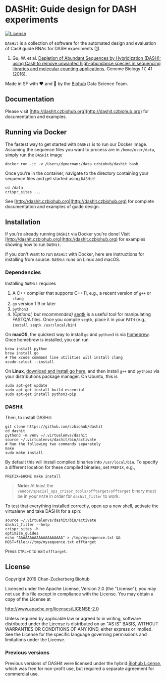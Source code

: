 # DASHit: Guide design for DASH experiments
[![License](https://img.shields.io/badge/License-Apache%202.0-blue.svg)](https://opensource.org/licenses/Apache-2.0)

`DASHit` is a collection of software for the automated design and evaluation of Cas9 guide RNAs for DASH experiments ([1](#dash)).

1. <a name="dash"></a> Gu, W. et al. [Depletion of Abundant Sequences by Hybridization (DASH): using Cas9 to remove unwanted high-abundance species in sequencing libraries and molecular counting applications.](https://genomebiology.biomedcentral.com/articles/10.1186/s13059-016-0904-5) Genome Biology 17, 41 (2016).

Made in SF with :hearts: and :microscope: by the [Biohub](https://www.czbiohub.org) Data Science Team.

## Documentation
Please visit [http://dashit.czbiohub.org](http://dashit.czbiohub.org) for documentation and examples.

## Running via Docker
The fastest way to get started with `DASHit` is to run our Docker image. Assuming the sequence files you want to process are in `/home/user/data`, simply run the `DASHit` image

```shell
docker run -it -v /Users/dynerman:/data czbiohub/dashit bash
```

Once you're in the container, navigate to the directory containing your sequence files and get started using `DASHit`!

```shell
cd /data
crispr_sites ...
```

See [http://dashit.czbiohub.org](http://dashit.czbiohub.org) for complete documentation and examples of guide design.

## Installation
If you're already running `DASHit` via Docker you're done! Visit [http://dashit.czbiohub.org](http://dashit.czbiohub.org) for examples showing how to run `DASHit`.

If you don't want to run `DASHit` with Docker, here are instructions for installing from source. `DASHit` runs on Linux and macOS. 

### Dependencies
Installing `DASHit` requires

1. A C++ compiler that supports C++11, e.g., a recent version of `g++` or `clang`
2. `go` version 1.9 or later
3. `python3`
4. *(Optional, but recommended)* [seqtk](https://github.com/lh3/seqtk) is a useful tool for manipulating FASTQ/A files. Once you compile `seqtk`, place it in your `PATH` (e.g., `install seqtk /usr/local/bin`)

On **macOS**, the quickest way to install `go` and `python3` is via [homebrew](https://brew.sh/). Once homebrew is installed, you can run

```shell
brew install python
brew install go
# The xcode command line utilities will install clang
xcode-select --install
```

On **Linux**, [download and install go here](https://golang.org/dl/), and then install `g++` and `python3` via your distributions package manager. On Ubuntu, this is

```shell
sudo apt-get update
sudo apt-get install build-essential
sudo apt-get install python3-pip
```
	

### DASHit
Then, to install DASHit:

```shell
git clone https://github.com/czbiohub/dashit
cd dashit
python3 -m venv ~/.virtualenvs/dashit
source ~/.virtualenvs/dashit/bin/activate
# Run the following two commands separately
make
sudo make install 
```

By default this will install compiled binaries into
`/usr/local/bin`. To specify a different location for these compiled
binaries, set `PREFIX`, e.g.,

```shell
PREFIX=$HOME make install
```

> **Note:** At least the `vendor/special_ops_crispr_tools/offtarget/offtarget` binary must be in your `PATH` in order for `dashit_filter` to work.

To test that everything installed correctly, open up a new shell, activate the virtualenv and take DASHit for a spin:

```shell
source ~/.virtualenvs/dashit/bin/activate
dashit_filter --help
crispr_sites -h
optimize_guides
echo "AAAAAAAAAAAAAAAAAAAA" > /tmp/mysequence.txt && HOST=file:///tmp/mysequence.txt offtarget
```

Press `CTRL+C` to exit `offtarget`.

## License
Copyright 2019 Chan-Zuckerberg Biohub

Licensed under the Apache License, Version 2.0 (the "License");
you may not use this file except in compliance with the License.
You may obtain a copy of the License at

  http://www.apache.org/licenses/LICENSE-2.0

Unless required by applicable law or agreed to in writing, software
distributed under the License is distributed on an "AS IS" BASIS,
WITHOUT WARRANTIES OR CONDITIONS OF ANY KIND, either express or implied.
See the License for the specific language governing permissions and
limitations under the License.

### Previous versions
Previous versions of DASHit were licensed under the hybrid [Biohub License](./old-dashit-1.0.md), which was free for non-profit use, but required a separate
agreement for commercial use.
